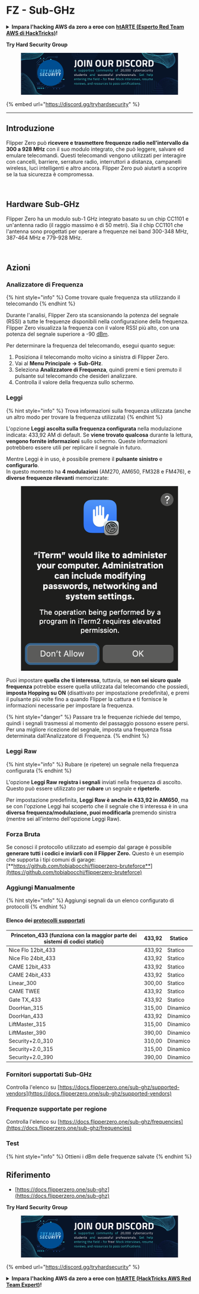 # FZ - Sub-GHz

<details>

<summary><strong>Impara l'hacking AWS da zero a eroe con</strong> <a href="https://training.hacktricks.xyz/courses/arte"><strong>htARTE (Esperto Red Team AWS di HackTricks)</strong></a><strong>!</strong></summary>

Altri modi per supportare HackTricks:

* Se vuoi vedere la tua **azienda pubblicizzata in HackTricks** o **scaricare HackTricks in PDF** Controlla i [**PIANI DI ABBONAMENTO**](https://github.com/sponsors/carlospolop)!
* Ottieni il [**merchandising ufficiale di PEASS & HackTricks**](https://peass.creator-spring.com)
* Scopri [**La Famiglia PEASS**](https://opensea.io/collection/the-peass-family), la nostra collezione di [**NFT esclusivi**](https://opensea.io/collection/the-peass-family)
* **Unisciti al** 💬 [**gruppo Discord**](https://discord.gg/hRep4RUj7f) o al [**gruppo telegram**](https://t.me/peass) o **seguici** su **Twitter** 🐦 [**@carlospolopm**](https://twitter.com/hacktricks\_live)**.**
* **Condividi i tuoi trucchi di hacking inviando PR a** [**HackTricks**](https://github.com/carlospolop/hacktricks) e [**HackTricks Cloud**](https://github.com/carlospolop/hacktricks-cloud) github repos.

</details>

**Try Hard Security Group**

<figure><img src="/.gitbook/assets/telegram-cloud-document-1-5159108904864449420.jpg" alt=""><figcaption></figcaption></figure>

{% embed url="https://discord.gg/tryhardsecurity" %}

***

## Introduzione <a href="#kfpn7" id="kfpn7"></a>

Flipper Zero può **ricevere e trasmettere frequenze radio nell'intervallo da 300 a 928 MHz** con il suo modulo integrato, che può leggere, salvare ed emulare telecomandi. Questi telecomandi vengono utilizzati per interagire con cancelli, barriere, serrature radio, interruttori a distanza, campanelli wireless, luci intelligenti e altro ancora. Flipper Zero può aiutarti a scoprire se la tua sicurezza è compromessa.

<figure><img src="../../../.gitbook/assets/image (3) (2) (1).png" alt=""><figcaption></figcaption></figure>

## Hardware Sub-GHz <a href="#kfpn7" id="kfpn7"></a>

Flipper Zero ha un modulo sub-1 GHz integrato basato su un [﻿](https://www.st.com/en/nfc/st25r3916.html#overview)﻿chip CC1101 e un'antenna radio (il raggio massimo è di 50 metri). Sia il chip CC1101 che l'antenna sono progettati per operare a frequenze nei band 300-348 MHz, 387-464 MHz e 779-928 MHz.

<figure><img src="../../../.gitbook/assets/image (1) (8) (1).png" alt=""><figcaption></figcaption></figure>

## Azioni

### Analizzatore di Frequenza

{% hint style="info" %}
Come trovare quale frequenza sta utilizzando il telecomando
{% endhint %}

Durante l'analisi, Flipper Zero sta scansionando la potenza del segnale (RSSI) a tutte le frequenze disponibili nella configurazione della frequenza. Flipper Zero visualizza la frequenza con il valore RSSI più alto, con una potenza del segnale superiore a -90 [dBm](https://en.wikipedia.org/wiki/DBm).

Per determinare la frequenza del telecomando, esegui quanto segue:

1. Posiziona il telecomando molto vicino a sinistra di Flipper Zero.
2. Vai al **Menu Principale** **→ Sub-GHz**.
3. Seleziona **Analizzatore di Frequenza**, quindi premi e tieni premuto il pulsante sul telecomando che desideri analizzare.
4. Controlla il valore della frequenza sullo schermo.

### Leggi

{% hint style="info" %}
Trova informazioni sulla frequenza utilizzata (anche un altro modo per trovare la frequenza utilizzata)
{% endhint %}

L'opzione **Leggi** **ascolta sulla frequenza configurata** nella modulazione indicata: 433,92 AM di default. Se **viene trovato qualcosa** durante la lettura, **vengono fornite informazioni** sullo schermo. Queste informazioni potrebbero essere utili per replicare il segnale in futuro.

Mentre Leggi è in uso, è possibile premere il **pulsante sinistro** e **configurarlo**.\
In questo momento ha **4 modulazioni** (AM270, AM650, FM328 e FM476), e **diverse frequenze rilevanti** memorizzate:

<figure><img src="../../../.gitbook/assets/image (28).png" alt=""><figcaption></figcaption></figure>

Puoi impostare **quella che ti interessa**, tuttavia, se **non sei sicuro quale frequenza** potrebbe essere quella utilizzata dal telecomando che possiedi, **imposta Hopping su ON** (disattivato per impostazione predefinita), e premi il pulsante più volte fino a quando Flipper la cattura e ti fornisce le informazioni necessarie per impostare la frequenza.

{% hint style="danger" %}
Passare tra le frequenze richiede del tempo, quindi i segnali trasmessi al momento del passaggio possono essere persi. Per una migliore ricezione del segnale, imposta una frequenza fissa determinata dall'Analizzatore di Frequenza.
{% endhint %}

### **Leggi Raw**

{% hint style="info" %}
Rubare (e ripetere) un segnale nella frequenza configurata
{% endhint %}

L'opzione **Leggi Raw** **registra i segnali** inviati nella frequenza di ascolto. Questo può essere utilizzato per **rubare** un segnale e **ripeterlo**.

Per impostazione predefinita, **Leggi Raw è anche in 433,92 in AM650**, ma se con l'opzione Leggi hai scoperto che il segnale che ti interessa è in una **diversa frequenza/modulazione, puoi modificarla** premendo sinistra (mentre sei all'interno dell'opzione Leggi Raw).

### Forza Bruta

Se conosci il protocollo utilizzato ad esempio dal garage è possibile **generare tutti i codici e inviarli con il Flipper Zero.** Questo è un esempio che supporta i tipi comuni di garage: [**https://github.com/tobiabocchi/flipperzero-bruteforce**](https://github.com/tobiabocchi/flipperzero-bruteforce)

### Aggiungi Manualmente

{% hint style="info" %}
Aggiungi segnali da un elenco configurato di protocolli
{% endhint %}

#### Elenco dei [protocolli supportati](https://docs.flipperzero.one/sub-ghz/add-new-remote) <a href="#id-3iglu" id="id-3iglu"></a>

| Princeton\_433 (funziona con la maggior parte dei sistemi di codici statici) | 433,92 | Statico |
| --------------------------------------------------------------- | ------ | ------- |
| Nice Flo 12bit\_433                                             | 433,92 | Statico |
| Nice Flo 24bit\_433                                             | 433,92 | Statico |
| CAME 12bit\_433                                                 | 433,92 | Statico |
| CAME 24bit\_433                                                 | 433,92 | Statico |
| Linear\_300                                                     | 300,00 | Statico |
| CAME TWEE                                                       | 433,92 | Statico |
| Gate TX\_433                                                    | 433,92 | Statico |
| DoorHan\_315                                                    | 315,00 | Dinamico |
| DoorHan\_433                                                    | 433,92 | Dinamico |
| LiftMaster\_315                                                 | 315,00 | Dinamico |
| LiftMaster\_390                                                 | 390,00 | Dinamico |
| Security+2.0\_310                                               | 310,00 | Dinamico |
| Security+2.0\_315                                               | 315,00 | Dinamico |
| Security+2.0\_390                                               | 390,00 | Dinamico |
### Fornitori supportati Sub-GHz

Controlla l'elenco su [https://docs.flipperzero.one/sub-ghz/supported-vendors](https://docs.flipperzero.one/sub-ghz/supported-vendors)

### Frequenze supportate per regione

Controlla l'elenco su [https://docs.flipperzero.one/sub-ghz/frequencies](https://docs.flipperzero.one/sub-ghz/frequencies)

### Test

{% hint style="info" %}
Ottieni i dBm delle frequenze salvate
{% endhint %}

## Riferimento

* [https://docs.flipperzero.one/sub-ghz](https://docs.flipperzero.one/sub-ghz)

**Try Hard Security Group**

<figure><img src="/.gitbook/assets/telegram-cloud-document-1-5159108904864449420.jpg" alt=""><figcaption></figcaption></figure>

{% embed url="https://discord.gg/tryhardsecurity" %}

<details>

<summary><strong>Impara l'hacking AWS da zero a eroe con</strong> <a href="https://training.hacktricks.xyz/courses/arte"><strong>htARTE (HackTricks AWS Red Team Expert)</strong></a><strong>!</strong></summary>

Altri modi per supportare HackTricks:

* Se vuoi vedere la tua **azienda pubblicizzata in HackTricks** o **scaricare HackTricks in PDF** Controlla i [**PIANI DI ABBONAMENTO**](https://github.com/sponsors/carlospolop)!
* Ottieni il [**merchandising ufficiale PEASS & HackTricks**](https://peass.creator-spring.com)
* Scopri [**The PEASS Family**](https://opensea.io/collection/the-peass-family), la nostra collezione di esclusive [**NFT**](https://opensea.io/collection/the-peass-family)
* **Unisciti al** 💬 [**gruppo Discord**](https://discord.gg/hRep4RUj7f) o al [**gruppo telegram**](https://t.me/peass) o **seguici** su **Twitter** 🐦 [**@carlospolopm**](https://twitter.com/hacktricks\_live)**.**
* **Condividi i tuoi trucchi di hacking inviando PR ai** [**HackTricks**](https://github.com/carlospolop/hacktricks) e [**HackTricks Cloud**](https://github.com/carlospolop/hacktricks-cloud) github repos.

</details>
